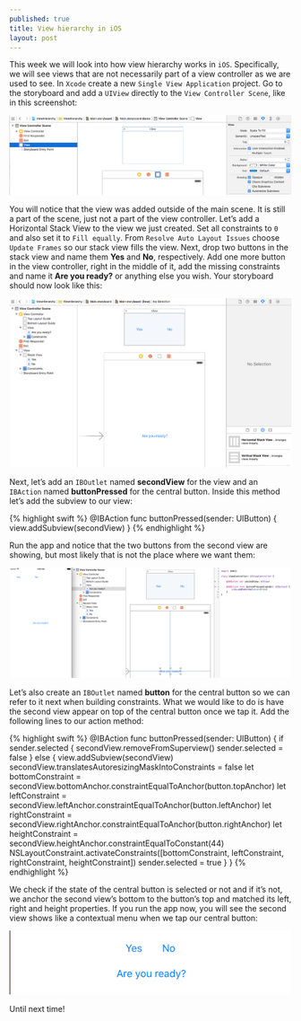 ```yaml
---
published: true
title: View hierarchy in iOS
layout: post
---
```

This week we will look into how view hierarchy works in `iOS`. Specifically, we will see views that are not necessarily part of a view controller as we are used to see. In `Xcode` create a new `Single View Application` project. Go to the storyboard and add a `UIView` directly to the `View Controller Scene`, like in this screenshot:

![alt text](https://github.com/Swiftor/ViewHierarchy/raw/master/images/1.png "1")

You will notice that the view was added outside of the main scene. It is still a part of the scene, just not a part of the view controller. Let’s add a Horizontal Stack View to the view we just created. Set all constraints to `0` and also set it to `Fill equally`. From `Resolve Auto Layout Issues` choose `Update Frames` so our stack view fills the view. Next, drop two buttons in the stack view and name them __Yes__ and __No__, respectively. Add one more button in the view controller, right in the middle of it, add the missing constraints and name it __Are you ready?__ or anything else you wish. Your storyboard should now look like this:

![alt text](https://github.com/Swiftor/ViewHierarchy/raw/master/images/2.png "2")

Next, let’s add an `IBOutlet` named __secondView__ for the view and an `IBAction` named __buttonPressed__ for the central button. Inside this method let’s add the subview to our view:

{% highlight swift %}
@IBAction func buttonPressed(sender: UIButton) {
    view.addSubview(secondView)
}
{% endhighlight %}

Run the app and notice that the two buttons from the second view are showing, but most likely that is not the place where we want them:

![alt text](https://github.com/Swiftor/ViewHierarchy/raw/master/images/3.png "3")

Let’s also create an `IBOutlet` named __button__ for the central button so we can refer to it next when building constraints. What we would like to do is have the second view appear on top of the central button once we tap it. Add the following lines to our action method:

{% highlight swift %}
@IBAction func buttonPressed(sender: UIButton) {
    if sender.selected {
        secondView.removeFromSuperview()
        sender.selected = false
    } else {
        view.addSubview(secondView)
        secondView.translatesAutoresizingMaskIntoConstraints = false
        let bottomConstraint = secondView.bottomAnchor.constraintEqualToAnchor(button.topAnchor)
        let leftConstraint = secondView.leftAnchor.constraintEqualToAnchor(button.leftAnchor)
        let rightConstraint = secondView.rightAnchor.constraintEqualToAnchor(button.rightAnchor)
        let heightConstraint = secondView.heightAnchor.constraintEqualToConstant(44)
        NSLayoutConstraint.activateConstraints([bottomConstraint, leftConstraint, rightConstraint, heightConstraint])
        sender.selected = true
    }
}
{% endhighlight %}

We check if the state of the central button is selected or not and if it’s not, we anchor the second view’s bottom to the button’s top and matched its left, right and height properties. If you run the app now, you will see the second view shows like a contextual menu when we tap our central button:

![alt text](https://github.com/Swiftor/ViewHierarchy/raw/master/images/4.png "4")

Until next time!